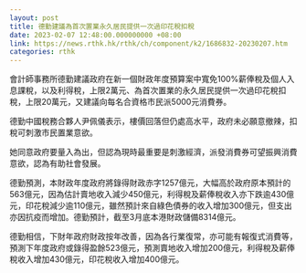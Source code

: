 ```yaml
---
layout: post
title: 德勤建議為首次置業永久居民提供一次過印花稅扣稅
date: 2023-02-07 12:48:00.000000000 +08:00
link: https://news.rthk.hk/rthk/ch/component/k2/1686832-20230207.htm
categories: rthk
---
```


會計師事務所德勤建議政府在新一個財政年度預算案中寬免100%薪俸稅及個人入息課稅，以及利得稅，上限2萬元、為首次置業的永久居民提供一次過印花稅扣稅，上限20萬元，又建議向每名合資格市民派5000元消費券。

德勤中國稅務合夥人尹佩儀表示，樓價回落但仍處高水平，政府未必願意撤辣，扣稅可刺激市民置業意欲。

她同意政府要量入為出，但認為現時最重要是刺激經濟，派發消費券可望振興消費意欲，認為有助社會發展。

德勤預測，本財政年度政府將錄得財政赤字1257億元，大幅高於政府原本預計的563億元，因為估計賣地收入減少450億元，利得稅及薪俸稅收入亦下跌逾430億元，印花稅減少逾110億元，雖然預計來自綠色債券的收入增加300億元，但支出亦因抗疫而增加。德勤預計，截至3月底本港財政儲備8314億元。

德勤相信，下財年政府財政按年改善，因為各行業復常，亦可能有報復式消費等，預測下年度政府或錄得盈餘523億元，預測賣地收入增加200億元，利得稅及薪俸稅收入增加430億元，印花稅收入增加400億元。
